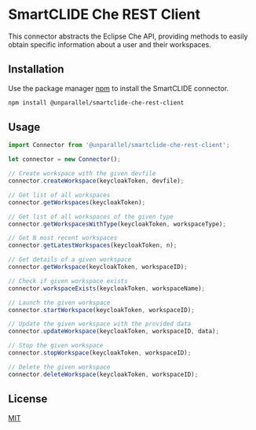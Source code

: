# SmartCLIDE Che REST Client

This connector abstracts the Eclipse Che API, providing methods to easily obtain specific information about a user and their workspaces.

## Installation

Use the package manager [npm](https://www.npmjs.com/) to install the SmartCLIDE connector.

```bash
npm install @unparallel/smartclide-che-rest-client
```

## Usage

```javascript
import Connector from '@unparallel/smartclide-che-rest-client';

let connector = new Connector();

// Create workspace with the given devfile
connector.createWorkspace(keycloakToken, devfile);

// Get list of all workspaces
connector.getWorkspaces(keycloakToken);

// Get list of all workspaces of the given type
connector.getWorkspacesWithType(keycloakToken, workspaceType);

// Get N most recent workspaces
connector.getLatestWorkspaces(keycloakToken, n);

// Get details of a given workspace
connector.getWorkspace(keycloakToken, workspaceID);

// Check if given workspace exists
connector.workspaceExists(keycloakToken, workspaceName);

// Launch the given workspace
connector.startWorkspace(keycloakToken, workspaceID);

// Update the given workspace with the provided data
connector.updateWorkspace(keycloakToken, workspaceID, data);

// Stop the given workspace
connector.stopWorkspace(keycloakToken, workspaceID);

// Delete the given workspace
connector.deleteWorkspace(keycloakToken, workspaceID);
```

## License
[MIT](https://choosealicense.com/licenses/mit/)
